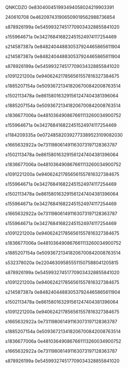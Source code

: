 QNKCDZO
0e830400451993494058024219903391

240610708
0e462097431906509019562988736854

s878926199a
0e545993274517709034328855841020

s155964671a
0e342768416822451524974117254469

s214587387a
0e848240448830537924465865611904

s214587387a
0e848240448830537924465865611904

s878926199a
0e545993274517709034328855841020

s1091221200a
0e940624217856561557816327384675

s1885207154a
0e509367213418206700842008763514

s1502113478a
0e861580163291561247404381396064

s1885207154a
0e509367213418206700842008763514

s1836677006a
0e481036490867661113260034900752

s155964671a
0e342768416822451524974117254469

s1184209335a
0e072485820392773389523109082030

s1665632922a
0e731198061491163073197128363787

s1502113478a
0e861580163291561247404381396064

s1836677006a
0e481036490867661113260034900752

s1091221200a
0e940624217856561557816327384675

s155964671a
0e342768416822451524974117254469

s1502113478a
0e861580163291561247404381396064

s155964671a
0e342768416822451524974117254469

s1665632922a
0e731198061491163073197128363787

s155964671a
0e342768416822451524974117254469

s1091221200a
0e940624217856561557816327384675

s1836677006a
0e481036490867661113260034900752

s1885207154a
0e509367213418206700842008763514

s532378020a
0e220463095855511507588041205815

s878926199a
0e545993274517709034328855841020

s1091221200a
0e940624217856561557816327384675

s214587387a
0e848240448830537924465865611904

s1502113478a
0e861580163291561247404381396064

s1091221200a
0e940624217856561557816327384675

s1665632922a
0e731198061491163073197128363787

s1885207154a
0e509367213418206700842008763514

s1836677006a
0e481036490867661113260034900752

s1665632922a
0e731198061491163073197128363787

s878926199a
0e545993274517709034328855841020
